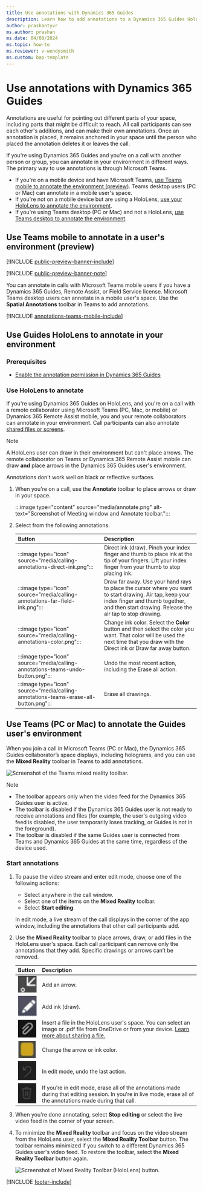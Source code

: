 ```yaml
---
title: Use annotations with Dynamics 365 Guides
description: Learn how to add annotations to a Dynamics 365 Guides HoloLens user's screen.
author: prashantyvr
ms.author: prashan
ms.date: 04/08/2024
ms.topic: how-to
ms.reviewer: v-wendysmith
ms.custom: bap-template
---
```


# Use annotations with Dynamics 365 Guides

Annotations are useful for pointing out different parts of your space, including parts that might be difficult to reach. All call participants can see each other's additions, and can make their own annotations. Once an annotation is placed, it remains anchored in your space until the person who placed the annotation deletes it or leaves the call.

If you're using Dynamics 365 Guides and you're on a call with another person or group, you can annotate in your environment in different ways. The primary way to use annotations is through Microsoft Teams.

- If you're on a mobile device and have Microsoft Teams, [use Teams mobile to annotate the environment (preview)](#use-teams-mobile-to-annotate-in-a-users-environment-preview). Teams desktop users (PC or Mac) can annotate in a mobile user's space.
- If you're not on a mobile device but are using a HoloLens, [use your HoloLens to annotate the environment](#use-guides-hololens-to-annotate-in-your-environment).
- If you're using Teams desktop (PC or Mac) and not a HoloLens, [use Teams desktop to annotate the environment](#use-teams-pc-or-mac-to-annotate-the-guides-users-environment).

## Use Teams mobile to annotate in a user's environment (preview)

[!INCLUDE [public-preview-banner-include](../includes/public-preview-banner.md)]

[!INCLUDE [public-preview-banner-note](../includes/public-preview-note.md)]

You can annotate in calls with Microsoft Teams mobile users if you have a Dynamics 365 Guides, Remote Assist, or Field Service license. Microsoft Teams desktop users can annotate in a mobile user's space. Use the **Spatial Annotations** toolbar in Teams to add annotations.

[!INCLUDE [annotations-teams-mobile-include](../includes/annotations-teams-mobile.md)]

<!--- This topic in RA and Field Service. Field Service topic is annotations-teams-mobile.md --->

## Use Guides HoloLens to annotate in your environment

### Prerequisites

- [Enable the annotation permission in Dynamics 365 Guides](hololens-permissions.md)

### Use HoloLens to annotate

If you're using Dynamics 365 Guides on HoloLens, and you're on a call with a remote collaborator using Microsoft Teams (PC, Mac, or mobile) or Dynamics 365 Remote Assist mobile, you and your remote collaborators can annotate in your environment. Call participants can also annotate [shared files or screens](calling-screen-sharing.md).

> [!NOTE]
> A HoloLens user can draw in their environment but can't place arrows. The remote collaborator on Teams or Dynamics 365 Remote Assist mobile can draw **and** place arrows in the Dynamics 365 Guides user's environment.
>
> Annotations don't work well on black or reflective surfaces.

1. When you're on a call, use the **Annotate** toolbar to place arrows or draw in your space.

   :::image type="content" source="media/annotate.png" alt-text="Screenshot of Meeting window and Annotate toolbar.":::

1. Select from the following annotations.

   |Button|Description|
   |---------|----------------------------------------------------|
   |:::image type="icon" source="media/calling-annotations-direct-ink.png":::| Direct ink (draw). Pinch your index finger and thumb to place ink at the tip of your fingers. Lift your index finger from your thumb to stop placing ink.|
   |:::image type="icon" source="media/calling-annotations-far-field-ink.png":::|Draw far away. Use your hand rays to place the cursor where you want to start drawing. Air tap, keep your index finger and thumb together, and then start drawing. Release the air tap to stop drawing.|
   |:::image type="icon" source="media/calling-annotations-color.png":::|Change ink color. Select the **Color** button and then select the color you want. That color will be used the next time that you draw with the Direct ink or Draw far away button.|
   |:::image type="icon" source="media/calling-annotations-teams-undo-button.png":::|Undo the most recent action, including the Erase all action.|
   |:::image type="icon" source="media/calling-annotations-teams-erase-all-button.png":::|Erase all drawings.|

## Use Teams (PC or Mac) to annotate the Guides user's environment

When you join a call in Microsoft Teams (PC or Mac), the Dynamics 365 Guides collaborator’s space displays, including holograms, and you can use the **Mixed Reality** toolbar in Teams to add annotations.

![Screenshot of the Teams mixed reality toolbar.](media/calling-annotations-teams-desktop-mr-toolbar.JPG)

> [!NOTE]
>
> - The toolbar appears only when the video feed for the Dynamics 365 Guides user is active.
> - The toolbar is disabled if the Dynamics 365 Guides user is not ready to receive annotations and files (for example, the user's outgoing video feed is disabled, the user temporarily loses tracking, or Guides is not in the foreground).
> - The toolbar is disabled if the same Guides user is connected from Teams and Dynamics 365 Guides at the same time, regardless of the device used.

### Start annotations

1. To pause the video stream and enter edit mode, choose one of the following actions:

   - Select anywhere in the call window.
   - Select one of the items on the **Mixed Reality** toolbar.
   - Select **Start editing**.

   In edit mode, a live stream of the call displays in the corner of the app window, including the annotations that other call participants add.

1. Use the **Mixed Reality** toolbar to place arrows, draw, or add files in the HoloLens user's space. Each call participant can remove only the annotations that they add. Specific drawings or arrows can’t be removed.

   |Button|Description|
   |---------|----------------------------------------------------|
   |![Graphic showing the Arrow button.](media/calling-annotations-teams-desktop-arrow-button.JPG)|Add an arrow.|
   |![Graphic showing the Ink button.](media/calling-annotations-teams-desktop-ink-button.JPG)|Add ink (draw).|
   |![Graphic showing the Insert file button.](media/calling-annotations-teams-desktop-insert-file-button.JPG)|Insert a file in the HoloLens user's space. You can select an image or .pdf file from OneDrive or from your device. [Learn more about sharing a file.](calling-chat-file-sharing.md)|
   |![Graphic showing the Color button.](media/calling-annotations-teams-desktop-color-button.JPG)|Change the arrow or ink color.|
   |![Graphic showing the Undo button.](media/calling-annotations-teams-desktop-undo-button.JPG)|In edit mode, undo the last action.|
   |![Graphic showing the Erase button, which looks like a trashcan.](media/calling-annotations-teams-desktop-erase-all-button.JPG)|If you're in edit mode, erase all of the annotations made during that editing session. In you're in live mode, erase all of the annotations made during that call.

1. When you're done annotating, select **Stop editing** or select the live video feed in the corner of your screen.

1. To minimize the **Mixed Reality** toolbar and focus on the video stream from the HoloLens user, select the **Mixed Reality Toolbar** button. The toolbar remains minimized if you switch to a different Dynamics 365 Guides user's video feed. To restore the toolbar, select the **Mixed Reality Toolbar** button again.

   ![Screenshot of Mixed Reality Toolbar (HoloLens) button.](media/calling-annotations-teams-desktop-minimize-toolbar.JPG)

[!INCLUDE [footer-include](../includes/footer-banner.md)]
